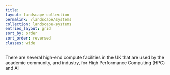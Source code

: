 ```yaml
---
title: 
layout: landscape-collection
permalink: /landscape/systems
collection: landscape-systems
entries_layout: grid
sort_by: order
sort_order: reversed
classes: wide
---
```


There are several high-end compute facilities in the UK that are used by the academic community, and industry, for High Performance Computing (HPC) and AI

